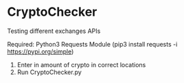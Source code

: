 # CryptoChecker
Testing different exchanges APIs

Required:
  Python3
  Requests Module (pip3 install requests -i https://pypi.org/simple)
  
1. Enter in amount of crypto in correct locations
2. Run CryptoChecker.py
